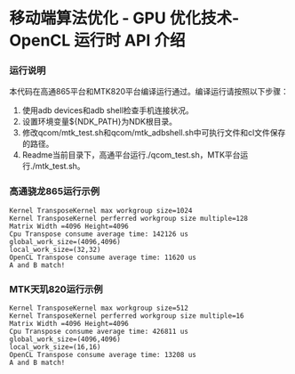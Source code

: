 # 移动端算法优化 - GPU 优化技术-OpenCL 运行时 API 介绍

### 运行说明
本代码在高通865平台和MTK820平台编译运行通过。编译运行请按照以下步骤：
1. 使用adb devices和adb shell检查手机连接状况。
2. 设置环境变量${NDK_PATH}为NDK根目录。
3. 修改qcom/mtk_test.sh和qcom/mtk_adbshell.sh中可执行文件和cl文件保存的路径。
4. Readme当前目录下，高通平台运行./qcom_test.sh，MTK平台运行./mtk_test.sh。

### 高通骁龙865运行示例
```text
Kernel TransposeKernel max workgroup size=1024
Kernel TransposeKernel perferred workgroup size multiple=128
Matrix Width =4096 Height=4096
Cpu Transpose consume average time: 142126 us
global_work_size=(4096,4096)
local_work_size=(32,32)
OpenCL Transpose consume average time: 11620 us
A and B match!
```

### MTK天玑820运行示例
```test
Kernel TransposeKernel max workgroup size=512
Kernel TransposeKernel perferred workgroup size multiple=16
Matrix Width =4096 Height=4096
Cpu Transpose consume average time: 426811 us
global_work_size=(4096,4096)
local_work_size=(16,16)
OpenCL Transpose consume average time: 13208 us
A and B match!
```
